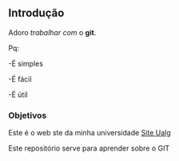 ## Introdução

Adoro *trabalhar* _com_ o **git**.

Pq:

 -É simples

 -É fácil

 -É útil


### Objetivos
Este é o web ste da minha universidade [Site Ualg](https://www.ualg.pt/)

Este repositório serve para aprender sobre o GIT 